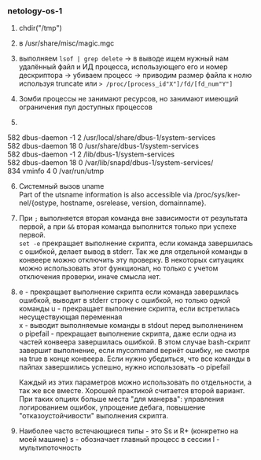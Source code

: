 ### netology-os-1

1. chdir("/tmp")  

2. в /usr/share/misc/magic.mgc

3. выполняем `lsof | grep delete` → в выводе ищем нужный нам удалённый файл и ИД процесса, использующего его и номер дескриптора → убиваем процесс → приводим размер файла к нолю используя truncate или `> /proc/[process_id"X"]/fd/[fd_num"Y"]`  
   

4. Зомби процессы не занимают ресурсов, но занимают имеющий ограничения пул доступных процессов  
  
5. 
582    dbus-daemon        -1   2 /usr/local/share/dbus-1/system-services  
582    dbus-daemon        18   0 /usr/share/dbus-1/system-services  
582    dbus-daemon        -1   2 /lib/dbus-1/system-services  
582    dbus-daemon        18   0 /var/lib/snapd/dbus-1/system-services/  
834    vminfo              4   0 /var/run/utmp  
  

6. Cистемный вызов uname  
   Part of the utsname information is also accessible  via  /proc/sys/ker‐
       nel/{ostype, hostname, osrelease, version, domainname}.  

7. При `;` выполняется вторая команда вне зависимости от результата первой, а при `&&` вторая команда выполнится только при успехе первой.  
  `set -e` прекращает выполнение скрипта, если команда завершилась с ошибкой, делает вывод в stderr. Так же для отдельной команды в конвеере можно отключить эту проверку. В некоторых ситуациях можно использовать этот функционал, но только с учетом отключения проверки, иначе смысла нет.   
 
 8. e - прекращает выполнение скрипта если команда завершилась ошибкой, выводит в stderr строку с ошибкой, но только одной команды
    u - прекращает выполнение скрипта, если встретилась несуществующая переменная  
    x - выводит выполняемые команды в stdout перед выполненинем  
    o pipefail - прекращает выполнение скрипта, даже если одна из частей конвеера завершилась ошибкой. В этом случае bash-скрипт завершит выполнение, если mycommand вернёт ошибку, не смотря на true в конце конвеера. Если нужно убедиться, что все команды в пайпах завершились успешно, нужно использовать -o pipefail  
    
    Каждый из этих параметров можно использовать по отдельности, а так же все вместе. Хорошей практикой считается второй вариант. При таких опциях больше места "для манерва": управления логированием ошибок, упрощение дебага, повышение "отказоустойчивости" выполнения скрипта. 
    
 9. Наиболее часто встечающиеся типы - это Ss и R+ (конкретно на моей машине)
    s - обозначает главный процесс в сессии
    l - мультипоточность
    
  
